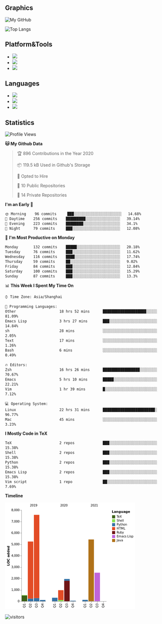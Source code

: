 ## Graphics

![My GitHub](https://github-readme-stats.vercel.app/api?username=SteamedFish&count_private=true&show_icons=true&theme=buefy&include_all_commits=false)

![Top Langs](https://github-readme-stats.vercel.app/api/top-langs/?username=SteamedFish&theme=buefy&hide=ruby&count_private=true&show_icons=true&layout=compact)

## Platform&Tools

* [![](https://img.shields.io/badge/ArchLinux--purple?style=flat-square&logo=ArchLinux)](https://www.archlinux.org/)
* [![](https://img.shields.io/badge/Gentoo-testing-purple?style=flat-square&logo=Gentoo)](https://www.gentoo.org/)
* [![](https://img.shields.io/badge/Doom%20Emacs-28-blue?style=flat-square&logo=Gnu%20emacs&logoColor=white)](https://www.gnu.org/software/emacs/)

## Languages

* [![](https://img.shields.io/badge/-Python-3776AB?style=flat-square&logo=python&logoColor=white)](https://www.python.org/)
* [![](https://img.shields.io/badge/-Bash-00ADD8?style=flat-square&logo=Gnu-bash&logoColor=white)](https://www.gnu.org/software/bash/)
* [![](https://img.shields.io/badge/-Go-00ADD8?style=flat-square&logo=go&logoColor=white)](https://golang.org/)

## Statistics

<!--START_SECTION:waka-->
![Profile Views](http://img.shields.io/badge/Profile%20Views-12-blue)

**🐱 My Github Data** 

> 🏆 896 Contributions in the Year 2020
 > 
> 📦 119.5 kB Used in Github's Storage 
 > 
> 💼 Opted to Hire
 > 
> 📜 10 Public Repositories
 > 
> 🔑 14 Private Repositories 

**I'm an Early 🐤** 

```text
🌞 Morning    96 commits     ███░░░░░░░░░░░░░░░░░░░░░░   14.68% 
🌆 Daytime    256 commits    █████████░░░░░░░░░░░░░░░░   39.14% 
🌃 Evening    223 commits    ████████░░░░░░░░░░░░░░░░░   34.1% 
🌙 Night      79 commits     ███░░░░░░░░░░░░░░░░░░░░░░   12.08%

```
📅 **I'm Most Productive on Monday** 

```text
Monday       132 commits    █████░░░░░░░░░░░░░░░░░░░░   20.18% 
Tuesday      76 commits     ███░░░░░░░░░░░░░░░░░░░░░░   11.62% 
Wednesday    116 commits    ████░░░░░░░░░░░░░░░░░░░░░   17.74% 
Thursday     59 commits     ██░░░░░░░░░░░░░░░░░░░░░░░   9.02% 
Friday       84 commits     ███░░░░░░░░░░░░░░░░░░░░░░   12.84% 
Saturday     100 commits    ███░░░░░░░░░░░░░░░░░░░░░░   15.29% 
Sunday       87 commits     ███░░░░░░░░░░░░░░░░░░░░░░   13.3%

```


📊 **This Week I Spent My Time On** 

```text
⌚︎ Time Zone: Asia/Shanghai

💬 Programming Languages: 
Other                    18 hrs 52 mins      ████████████████████░░░░░   81.09% 
Emacs Lisp               3 hrs 27 mins       ███░░░░░░░░░░░░░░░░░░░░░░   14.84% 
sh                       28 mins             ░░░░░░░░░░░░░░░░░░░░░░░░░   2.05% 
Text                     17 mins             ░░░░░░░░░░░░░░░░░░░░░░░░░   1.26% 
Bash                     6 mins              ░░░░░░░░░░░░░░░░░░░░░░░░░   0.49%

🔥 Editors: 
Zsh                      16 hrs 26 mins      █████████████████░░░░░░░░   70.67% 
Emacs                    5 hrs 10 mins       █████░░░░░░░░░░░░░░░░░░░░   22.21% 
Vim                      1 hr 39 mins        █░░░░░░░░░░░░░░░░░░░░░░░░   7.12%

💻 Operating System: 
Linux                    22 hrs 31 mins      ████████████████████████░   96.77% 
Mac                      45 mins             ░░░░░░░░░░░░░░░░░░░░░░░░░   3.23%

```

**I Mostly Code in TeX** 

```text
TeX                      2 repos             ███░░░░░░░░░░░░░░░░░░░░░░   15.38% 
Shell                    2 repos             ███░░░░░░░░░░░░░░░░░░░░░░   15.38% 
Python                   2 repos             ███░░░░░░░░░░░░░░░░░░░░░░   15.38% 
Emacs Lisp               2 repos             ███░░░░░░░░░░░░░░░░░░░░░░   15.38% 
Vim script               1 repo              ██░░░░░░░░░░░░░░░░░░░░░░░   7.69%

```


**Timeline**

![Chart not found](https://github.com/SteamedFish/SteamedFish/blob/master/charts/bar_graph.png) 


<!--END_SECTION:waka-->

![visitors](https://visitor-badge.laobi.icu/badge?page_id=SteamedFish.SteamedFish)
